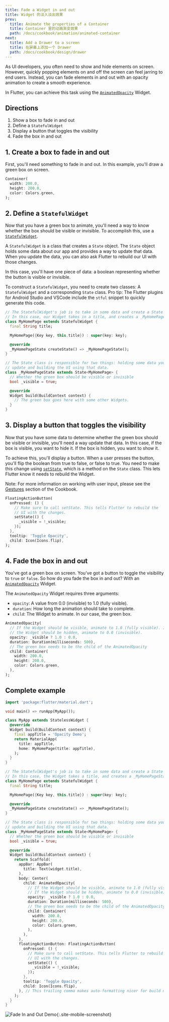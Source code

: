```yaml
---
title: Fade a Widget in and out
title: Widget 的淡入淡出效果
prev:
  title: Animate the properties of a Container
  title: Container 里的动画渐变效果
  path: /docs/cookbook/animation/animated-container
next:
  title: Add a Drawer to a screen
  title: 在屏幕上添加一个 Drawer
  path: /docs/cookbook/design/drawer
---
```


As UI developers, you often need to show and hide elements on screen. However,
quickly popping elements on and off the screen can feel jarring to end users.
Instead, you can fade elements in and out with an opacity animation to create
a smooth experience.

In Flutter, you can achieve this task using the [`AnimatedOpacity`][] Widget.

## Directions

  1. Show a box to fade in and out
  2. Define a `StatefulWidget`
  3. Display a button that toggles the visibility
  4. Fade the box in and out

## 1. Create a box to fade in and out

First, you'll need something to fade in and out. In this example,
you'll draw a green box on screen.

<!-- skip -->
```dart
Container(
  width: 200.0,
  height: 200.0,
  color: Colors.green,
);
```

## 2. Define a `StatefulWidget`

Now that you have a green box to animate, you'll need a way to know whether the
box should be visible or invisible. To accomplish this, use a
[`StatefulWidget`][].

A `StatefulWidget` is a class that creates a `State` object. The `State` object
holds some data about our app and provides a way to update that data. When you
update the data, you can also ask Flutter to rebuild our UI with those changes.

In this case, you'll have one piece of data: a boolean representing whether the
button is visible or invisible.

To construct a `StatefulWidget`, you need to create two classes: A
`StatefulWidget` and a corresponding `State` class. Pro tip: The Flutter plugins
for Android Studio and VSCode include the `stful` snippet to quickly generate
this code.

<!-- skip -->
```dart
// The StatefulWidget's job is to take in some data and create a State class.
// In this case, our Widget takes in a title, and creates a _MyHomePageState.
class MyHomePage extends StatefulWidget {
  final String title;

  MyHomePage({Key key, this.title}) : super(key: key);

  @override
  _MyHomePageState createState() => _MyHomePageState();
}

// The State class is responsible for two things: holding some data you can
// update and building the UI using that data.
class _MyHomePageState extends State<MyHomePage> {
  // Whether the green box should be visible or invisible
  bool _visible = true;

  @override
  Widget build(BuildContext context) {
    // The green box goes here with some other Widgets.
  }
}
```

## 3. Display a button that toggles the visibility

Now that you have some data to determine whether the green box should be visible
or invisible, you'll need a way update that data. In this case, if the box is
visible, you want to hide it. If the box is hidden, you want to show it.

To achieve this, you'll display a button. When a user presses the button, you'll
flip the boolean from true to false, or false to true. You need to make this
change using [`setState`][], which is a method on the `State` class.
This lets Flutter know it needs to rebuild the Widget.

Note: For more information on working with user input, please see the
[Gestures](/docs/cookbook#gestures) section of the Cookbook.

<!-- skip -->
```dart
FloatingActionButton(
  onPressed: () {
    // Make sure to call setState. This tells Flutter to rebuild the
    // UI with the changes.
    setState(() {
      _visible = !_visible;
    });
  },
  tooltip: 'Toggle Opacity',
  child: Icon(Icons.flip),
);
```

## 4. Fade the box in and out

You've got a green box on screen. You've got a button to toggle the visibility
to `true` or `false`. So how do you fade the box in and out? With an
[`AnimatedOpacity`][] Widget.

The `AnimatedOpacity` Widget requires three arguments:

  * `opacity`: A value from 0.0 (invisible) to 1.0 (fully visible).
  * `duration`: How long the animation should take to complete.
  * `child`: The Widget to animate. In our case, the green box.

<!-- skip -->
```dart
AnimatedOpacity(
  // If the Widget should be visible, animate to 1.0 (fully visible). If
  // the Widget should be hidden, animate to 0.0 (invisible).
  opacity: _visible ? 1.0 : 0.0,
  duration: Duration(milliseconds: 500),
  // The green box needs to be the child of the AnimatedOpacity
  child: Container(
    width: 200.0,
    height: 200.0,
    color: Colors.green,
  ),
);
```

## Complete example

```dart
import 'package:flutter/material.dart';

void main() => runApp(MyApp());

class MyApp extends StatelessWidget {
  @override
  Widget build(BuildContext context) {
    final appTitle = 'Opacity Demo';
    return MaterialApp(
      title: appTitle,
      home: MyHomePage(title: appTitle),
    );
  }
}

// The StatefulWidget's job is to take in some data and create a State class.
// In this case, the Widget takes a title, and creates a _MyHomePageState.
class MyHomePage extends StatefulWidget {
  final String title;

  MyHomePage({Key key, this.title}) : super(key: key);

  @override
  _MyHomePageState createState() => _MyHomePageState();
}

// The State class is responsible for two things: holding some data you can
// update and building the UI using that data.
class _MyHomePageState extends State<MyHomePage> {
  // Whether the green box should be visible or invisible
  bool _visible = true;

  @override
  Widget build(BuildContext context) {
    return Scaffold(
      appBar: AppBar(
        title: Text(widget.title),
      ),
      body: Center(
        child: AnimatedOpacity(
          // If the Widget should be visible, animate to 1.0 (fully visible).
          // If the Widget should be hidden, animate to 0.0 (invisible).
          opacity: _visible ? 1.0 : 0.0,
          duration: Duration(milliseconds: 500),
          // The green box needs to be the child of the AnimatedOpacity
          child: Container(
            width: 200.0,
            height: 200.0,
            color: Colors.green,
          ),
        ),
      ),
      floatingActionButton: FloatingActionButton(
        onPressed: () {
          // Make sure to call setState. This tells Flutter to rebuild the
          // UI with the changes.
          setState(() {
            _visible = !_visible;
          });
        },
        tooltip: 'Toggle Opacity',
        child: Icon(Icons.flip),
      ), // This trailing comma makes auto-formatting nicer for build methods.
    );
  }
}
```

![Fade In and Out Demo](/images/cookbook/fade-in-out.gif){:.site-mobile-screenshot}

[`AnimatedOpacity`]: {{site.api}}/flutter/widgets/AnimatedOpacity-class.html
[`StatefulWidget`]: {{site.api}}/flutter/widgets/StatefulWidget-class.html
[`setState`]: {{site.api}}/flutter/widgets/State/setState.html
